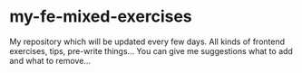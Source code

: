 # my-fe-mixed-exercises
My repository which will be updated every few days. All kinds of frontend exercises, tips, pre-write things... You can give me suggestions what to add and what to remove...
